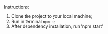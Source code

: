 Instructions:
1) Clone the project to your local machine;
2) Run in terminal `npm i`;
3) After dependency installation, run 'npm start'